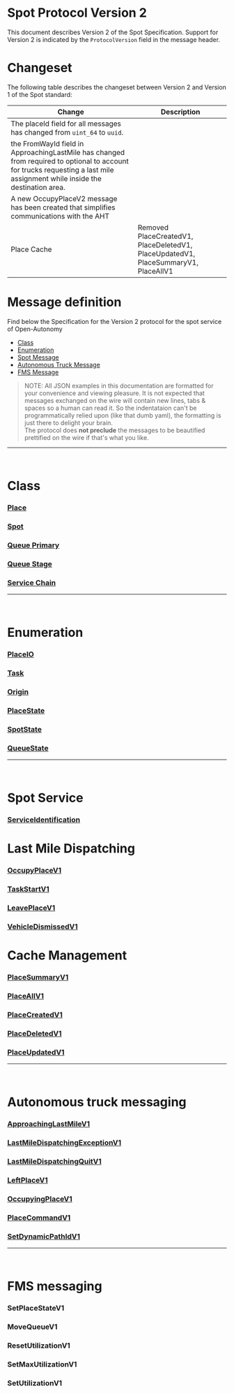 # Spot Protocol Version 2

This document describes Version 2 of the Spot Specification. Support for Version 2 is indicated by the `ProtocolVersion` field in the message header.

# Changeset
The following table describes the changeset between Version 2 and Version 1 of the Spot standard:

| Change | Description |
|---|---|
| The placeId field for all messages has changed from `uint_64` to `uuid`. |
| the FromWayId field in ApproachingLastMile has changed from required to optional to account for trucks requesting a last mile assignment while inside the destination area. |
| A new OccupyPlaceV2 message has been created that simplifies communications with the AHT |
| Place Cache | Removed PlaceCreatedV1, PlaceDeletedV1, PlaceUpdatedV1, PlaceSummaryV1, PlaceAllV1 |
 


# Message definition
Find below the Specification for the Version 2 protocol for the spot service of Open-Autonomy
- [Class](#class)
- [Enumeration](#enumeration)
- [Spot Message](#spot-service)
- [Autonomous Truck Message](#Autonomous-truck-messaging)
- [FMS Message](#fms-messaging)

> NOTE: All JSON examples in this documentation are formatted for your convenience and viewing pleasure.  It is not expected that messages exchanged on the wire will contain new lines, tabs & spaces so a human can read it. So the indentataion can't be programmatically relied upon (like that dumb yaml), the formatting is just there to delight your brain. <br> The protocol does **not preclude** the messages to be beautified prettified on the wire if that's what you like.
---

<br>

# Class
### [Place](class_PlaceV1.md#place)
### [Spot](class_PlaceV1.md#spotv1)
### [Queue Primary](class_PlaceV1.md#primaryqueuespotv1)
### [Queue Stage](class_PlaceV1.md#queuestagespotv1)
### [Service Chain](class_PlaceV1.md#servicechain)
---

<br>

# Enumeration
### [PlaceIO](enum_Place.md#placeio-enumeration)
### [Task](enum_Place.md#task-enumeration)
### [Origin](enum_Place.md#origin-enumeration)
### [PlaceState](enum_Place.md#placestate-enumeration)
### [SpotState](enum_Place.md#spotstate-enumeration)
### [QueueState](enum_Place.md#queuestate-enumeration)
---

<br>

# Spot Service
### [ServiceIdentification](ServiceIdentification.md)
# Last Mile Dispatching
### [OccupyPlaceV1](OccupyPlaceV1.md)
### [TaskStartV1](TaskStartV1.md)
### [LeavePlaceV1](LeavePlaceV1.md)
### [VehicleDismissedV1](VehicleDismissedV1.md)
# Cache Management
### [PlaceSummaryV1](PlaceSummaryV1.md)
### [PlaceAllV1](PlaceAllV1.md)
### [PlaceCreatedV1](PlaceCreatedV1.md)
### [PlaceDeletedV1](PlaceDeletedV1.md)
### [PlaceUpdatedV1](PlaceUpdatedV1.md)
---

<br>

# Autonomous truck messaging
### [ApproachingLastMileV1](ApproachingLastMileV1.md)
### [LastMileDispatchingExceptionV1](LastMileDispatchingExceptionV1.md)
### [LastMileDispatchingQuitV1](LastMileDispatchingQuitV1.md)
### [LeftPlaceV1](LeftPlaceV1.md)
### [OccupyingPlaceV1](OccupyingPlaceV1.md)
### [PlaceCommandV1](PlaceCommandV1.md)
### [SetDynamicPathIdV1](SetDynamicPathIDV1.md)
---

<br>

# FMS messaging
### SetPlaceStateV1
### MoveQueueV1
### ResetUtilizationV1
### SetMaxUtilizationV1
### SetUtilizationV1

